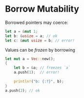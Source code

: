 # Borrow Mutability

Borrowed pointers may coerce:

```rust
let a = &mut 1;
let b: &usize = a; // ok
let c: &mut usize = b; // error!
```

Values can be *frozen* by borrowing

```rust
let mut a = Vec::new();
{
    let b = &a; // freezes `a`
    a.push(1);  // error!
    
    println!("b: {:?}", b);
}
a.push(2); // ok
```
